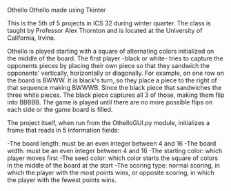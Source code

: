 Othello
Othello made using Tkinter

This is the 5th of 5 projects in ICS 32 during winter quarter. The class is taught by Professor Alex Thornton and is
located at the University of California, Irvine.

Othello is played starting with a square of alternating colors initialized on the middle of the board. The first player
-black or white- tries to capture the opponents pieces by placing their own piece so that they sandwich the opponents' 
vertically, horizontally or diagonally. For example, on one row on the board is BWWW. It is black's turn, so they place a piece to the right of that sequence making BWWWB. Since the black
piece that sandwiches the three white pieces. The black piece captures all 3 of those, making them flip into BBBBB. The game is played
until there are no more possible flips on each side or the game board is filled.

The project itself, when run from the OthelloGUI.py module, initializes a frame that reads in 5 information fields:

-The board length: must be an even integer between 4 and 16 -The board width: must be an even integer between 4 and 16
-The starting color: which player moves first
-The seed color: which color starts the square of colors in the middle of the board at the start 
-The scoring type: normal scoring, in which the player with the most points wins, or opposite scoring, 
                   in which the player with the fewest points wins.

